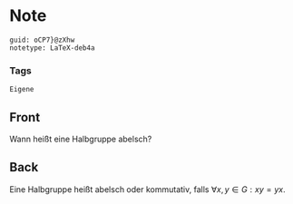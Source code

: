 # Note
```
guid: oCP7}@zXhw
notetype: LaTeX-deb4a
```

### Tags
```
Eigene
```

## Front
Wann heißt eine Halbgruppe abelsch?

## Back
Eine Halbgruppe heißt abelsch oder kommutativ, falls $\forall x,y \in G: xy = yx$.
